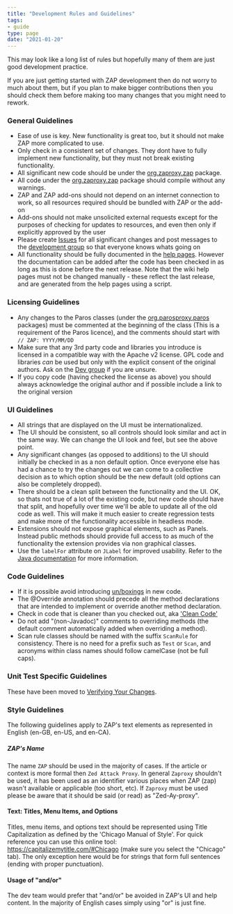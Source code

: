 ```yaml
---
title: "Development Rules and Guidelines"
tags: 
- guide
type: page
date: "2021-01-20"
---
```


This may look like a long list of rules but hopefully many of them are just good development practice.

If you are just getting started with ZAP development then do not worry to much about them, 
but if you plan to make bigger contributions then you should check them before making too many changes that you might need to rework.

### General Guidelines

* Ease of use is key. New functionality is great too, but it should not make ZAP more complicated to use.
* Only check in a consistent set of changes. They dont have to fully implement new functionality, but they must not break existing functionality.
* All significant new code should be under the [org.zaproxy.zap](https://github.com/zaproxy/zaproxy/tree/develop/zap/src/main/java/org/zaproxy/zap) package.
* All code under the [org.zaproxy.zap](https://github.com/zaproxy/zaproxy/tree/develop/zap/src/main/java/org/zaproxy/zap) package should compile without any warnings.
* ZAP and ZAP add-ons should not depend on an internet connection to work, so all resources required should be bundled with ZAP or the add-on
* Add-ons should not make unsolicited external requests except for the purposes of checking for updates to resources, and even then only if explicitly approved by the user
* Please create [Issues](https://github.com/zaproxy/zaproxy/issues) for all significant changes and post messages to the [development group](https://groups.google.com/group/zaproxy-develop) so that everyone knows whats going on
* All functionality should be fully documented in the [help pages](https://github.com/zaproxy/zap-core-help/tree/main/addOns/help/). However the documentation can be added after the code has been checked in as long as this is done before the next release. Note that the wiki help pages must not be changed manually - these reflect the last release, and are generated from the help pages using a script.

### Licensing Guidelines

* Any changes to the Paros classes (under the [org.parosproxy.paros](https://github.com/zaproxy/zaproxy/tree/develop/zap/src/main/java/org/parosproxy/paros) packages) must be commented at the beginning of the class (This is a requirement of the Paros licence), and the comments should start with `// ZAP: YYYY/MM/DD`
* Make sure that any 3rd party code and libraries you introduce is licensed in a compatible way with the Apache v2 license. GPL code and libraries _can_ be used but only with the explicit consent of the original authors. Ask on the [Dev group](https://groups.google.com/group/zaproxy-develop) if you are unsure.
* If you copy code (having checked the license as above) you should always acknowledge the original author and if possible include a link to the original version

### UI Guidelines

* All strings that are displayed on the UI must be internationalized.
* The UI should be consistent, so all controls should look similar and act in the same way. We can change the UI look and feel, but see the above point.
* Any significant changes (as opposed to additions) to the UI should initially be checked in as a non default option. Once everyone else has had a chance to try the changes out we can come to a collective decision as to which option should be the new default (old options can also be completely dropped).
* There should be a clean split between the functionality and the UI. OK, so thats not true of a lot of the existing code, but new code should have that split, and hopefully over time we'll be able to update all of the old code as well. This will make it much easier to create regression tests and make more of the functionality accessible in headless mode.
* Extensions should not expose graphical elements, such as Panels. Instead public methods should provide full access to as much of the functionality the extension provides via non graphical classes.
* Use the `labelFor` attribute on `JLabel` for improved usability. Refer to the [Java documentation](https://docs.oracle.com/en/java/javase/11/docs/api/java.desktop/javax/swing/JLabel.html#setLabelFor(java.awt.Component)) for more information.

### Code Guidelines

* If it is possible avoid introducing [un/boxings](https://docs.oracle.com/javase/tutorial/java/data/autoboxing.html) in new code.
* The @Override annotation should precede all the method declarations that are intended to implement or override another method declaration.
* Check in code that is cleaner than you checked out, aka ['Clean Code'](http://www.cleancoders.com/)
* Do not add "(non-Javadoc)" comments to overriding methods (the default comment automatically added when overriding a method).
* Scan rule classes should be named with the suffix `ScanRule` for consistency. There is no need for a prefix such as `Test` or `Scan`, and acronyms within class names should follow camelCase (not be full caps).

### Unit Test Specific Guidelines

These have been moved to [Verifying Your Changes](../verifying-your-changes).

### Style Guidelines

The following guidelines apply to ZAP's text elements as represented in English (en-GB, en-US, and en-CA).

##### ZAP's Name

The name `ZAP` should be used in the majority of cases. If the article or context is more formal then `Zed Attack Proxy`. In general `Zaproxy` shouldn't be used, it has been used as an identifier various places when ZAP (zap) wasn't available or applicable (too short, etc). If `Zaproxy` must be used please be aware that it should be said (or read) as "Zed-Ay-proxy".

#### Text: Titles, Menu Items, and Options
Titles, menu items, and options text should be represented using Title Capitalization as defined by the 'Chicago Manual of Style'. For quick reference you can use this online tool: https://capitalizemytitle.com/#Chicago (make sure you select the "Chicago" tab). The only exception here would be for strings that form full sentences (ending with proper punctuation).

#### Usage of "and/or"

The dev team would prefer that "and/or" be avoided in ZAP's UI and help content. In the majority of English cases simply using "or" is just fine.

